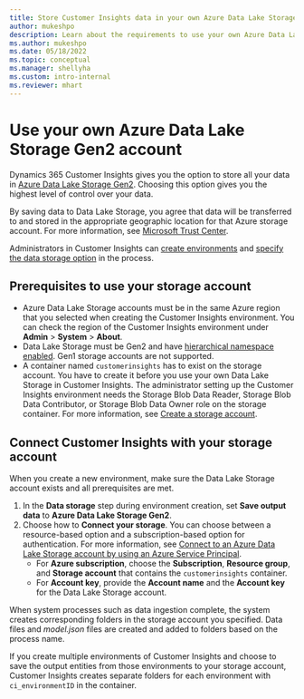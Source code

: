 ```yaml
---
title: Store Customer Insights data in your own Azure Data Lake Storage account
author: mukeshpo
description: Learn about the requirements to use your own Azure Data Lake Storage account for Customer Insights.
ms.author: mukeshpo
ms.date: 05/18/2022
ms.topic: conceptual
ms.manager: shellyha
ms.custom: intro-internal
ms.reviewer: mhart
---
```


# Use your own Azure Data Lake Storage Gen2 account

Dynamics 365 Customer Insights gives you the option to store all your data in [Azure Data Lake Storage Gen2](/azure/storage/blobs/data-lake-storage-introduction). Choosing this option gives you the highest level of control over your data.

By saving data to Data Lake Storage, you agree that data will be transferred to and stored in the appropriate geographic location for that Azure storage account. For more information, see [Microsoft Trust Center](https://www.microsoft.com/trust-center).

Administrators in Customer Insights can [create environments](create-environment.md) and [specify the data storage option](create-environment.md#step-2-configure-data-storage) in the process.

## Prerequisites to use your storage account

- Azure Data Lake Storage accounts must be in the same Azure region that you selected when creating the Customer Insights environment. You can check the region of the Customer Insights environment under **Admin** > **System** > **About**.
- Data Lake Storage must be Gen2 and have [hierarchical namespace enabled](/azure/storage/blobs/create-data-lake-storage-account). Gen1 storage accounts are not supported.
- A container named `customerinsights` has to exist on the storage account. You have to create it before you use your own Data Lake Storage in Customer Insights. The administrator setting up the Customer Insights environment needs the Storage Blob Data Reader, Storage Blob Data Contributor, or Storage Blob Data Owner role on the storage container. For more information, see [Create a storage account](/azure/storage/common/storage-account-create?toc=%2Fazure%2Fstorage%2Fblobs%2Ftoc.json&tabs=azure-portal).

## Connect Customer Insights with your storage account

When you create a new environment, make sure the Data Lake Storage account exists and all prerequisites are met.

1. In the **Data storage** step during environment creation, set **Save output data** to **Azure Data Lake Storage Gen2**.
1. Choose how to **Connect your storage**. You can choose between a resource-based option and a subscription-based option for authentication. For more information, see [Connect to an Azure Data Lake Storage account by using an Azure Service Principal](connect-service-principal.md).
   - For **Azure subscription**, choose the **Subscription**, **Resource group**, and **Storage account** that contains the `customerinsights` container.
   - For **Account key**, provide the **Account name** and the **Account key** for the Data Lake Storage account.

When system processes such as data ingestion complete, the system creates corresponding folders in the storage account you specified. Data files and *model.json* files are created and added to folders based on the process name.

If you create multiple environments of Customer Insights and choose to save the output entities from those environments to your storage account, Customer Insights creates separate folders for each environment with `ci_environmentID` in the container.
